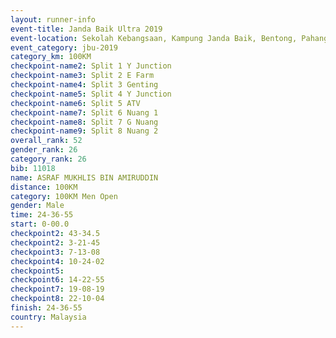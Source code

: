 ```yaml
---
layout: runner-info 
event-title: Janda Baik Ultra 2019
event-location: Sekolah Kebangsaan, Kampung Janda Baik, Bentong, Pahang, Malaysia
event_category: jbu-2019 
category_km: 100KM 
checkpoint-name2: Split 1 Y Junction  
checkpoint-name3: Split 2 E Farm  
checkpoint-name4: Split 3 Genting  
checkpoint-name5: Split 4 Y Junction 
checkpoint-name6: Split 5 ATV 
checkpoint-name7: Split 6 Nuang 1 
checkpoint-name8: Split 7 G Nuang 
checkpoint-name9: Split 8 Nuang 2 
overall_rank: 52
gender_rank: 26
category_rank: 26
bib: 11018
name: ASRAF MUKHLIS BIN AMIRUDDIN
distance: 100KM
category: 100KM Men Open
gender: Male
time: 24-36-55
start: 0-00.0
checkpoint2: 43-34.5
checkpoint2: 3-21-45
checkpoint3: 7-13-08
checkpoint4: 10-24-02
checkpoint5: 
checkpoint6: 14-22-55
checkpoint7: 19-08-19
checkpoint8: 22-10-04
finish: 24-36-55
country: Malaysia
---
```

